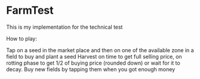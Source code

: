 # FarmTest
This is my implementation for the technical test

How to play:

Tap on a seed in the market place and then on one of the available zone in a field to buy and plant a seed
Harvest on time to get full selling price, on rotting phase to get 1/2 of buying price (rounded down) or wait for it to decay.
Buy new fields by tapping them when you got enough money